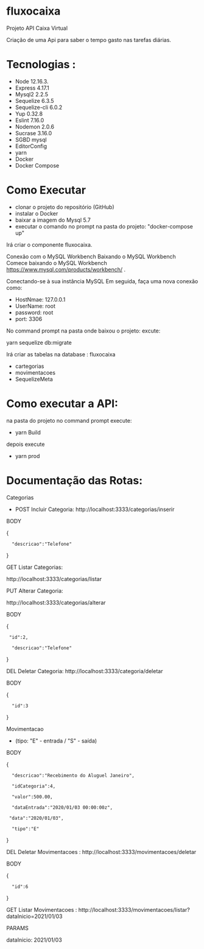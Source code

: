 # fluxocaixa
Projeto API Caixa Virtual

Criação de uma Api para saber o tempo gasto nas tarefas diárias.

# Tecnologias :

*	Node 12.16.3.
*	Express 4.17.1
*	Mysql2 2.2.5
*	Sequelize 6.3.5
*	Sequelize-cli 6.0.2
*	Yup 0.32.8
*	Eslint 7.16.0
*	Nodemon 2.0.6
*	Sucrase 3.16.0
*	SGBD mysql
* EditorConfig
* yarn
* Docker
* Docker Compose

# Como Executar
*	clonar o projeto do repositório (GitHub)
* instalar o Docker
* baixar a imagem do Mysql 5.7
* executar o comando no prompt na pasta do projeto: 
"docker-compose up"

Irá criar o componente fluxocaixa.

Conexão com o MySQL Workbench
Baixando o MySQL Workbench
Comece baixando o MySQL Workbench https://www.mysql.com/products/workbench/ .

Conectando-se à sua instância MySQL
Em seguida, faça uma nova conexão como:

* HostNmae: 127.0.0.1
* UserName: root
* password: root
* port: 3306

No command prompt na pasta onde baixou o projeto:
 excute: 
 
  yarn sequelize db:migrate 

Irá criar as tabelas na database : fluxocaixa
   * cartegorias
   * movimentacoes
   * SequelizeMeta
   
# Como executar a API:

na pasta do projeto no command prompt execute:

* yarn Build

depois execute 

* yarn prod


# Documentação das Rotas:

 Categorias
  * POST Incluir Categoria: http://localhost:3333/categorias/inserir
  
  BODY
  
  {
  
      "descricao":"Telefone"
      
  }

GET Listar Categorias:  

http://localhost:3333/categorias/listar

PUT Alterar Categoria:  

http://localhost:3333/categorias/alterar
  
  BODY 
  
  {
  
     "id":2,
     
      "descricao":"Telefone"
      
  }

DEL Deletar Categoria:   http://localhost:3333/categoria/deletar

BODY 

  {
  
      "id":3
      
  }

Movimentacao

  * (tipo: "E" - entrada / "S" - saída)
  
  BODY 
  
  {
  
      "descricao":"Recebimento do Aluguel Janeiro",
      
      "idCategoria":4,
      
      "valor":500.00,
      
      "dataEntrada":"2020/01/03 00:00:00z",
      
     "data":"2020/01/03",
     
      "tipo":"E"
      
  }

DEL Deletar Movimentacoes :  http://localhost:3333/movimentacoes/deletar
  
  BODY
  
  {
  
      "id":6
      
  }

GET Listar Movimentacoes :  http://localhost:3333/movimentacoes/listar?dataInicio=2021/01/03
  
  PARAMS
  
  dataInicio: 2021/01/03
 


   

